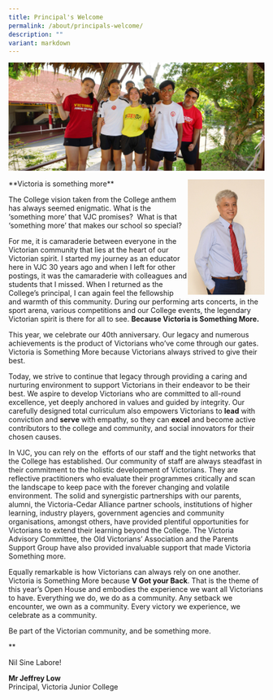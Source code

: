 ```yaml
---
title: Principal's Welcome
permalink: /about/principals-welcome/
description: ""
variant: markdown
---
```

![](/images/Sub%20Page%20Banners%202023/Principal's%20Message.jpg)

<img src="/images/JeffreyLow-1365x2048.jpeg" style="width:30%" align="right">
**Victoria is something more**

The College vision taken from the College anthem has always seemed enigmatic. What is the ‘something more’ that VJC promises?&nbsp; What is that ‘something more’ that makes our school so special?

For me, it is camaraderie between everyone in the Victorian community that lies at the heart of our Victorian spirit. I started my journey as an educator here in VJC 30 years ago and when I left for other postings, it was the camaraderie with colleagues and students that I missed. When I returned as the College’s principal, I can again feel the fellowship and warmth of this community. During our performing arts concerts, in the sport arena, various competitions and our College events, the legendary Victorian spirit is there for all to see. **Because Victoria is Something More.**

This year, we celebrate our 40th anniversary. Our legacy and numerous achievements is the product of Victorians who’ve come through our gates. Victoria is Something More because Victorians always strived to give their best.&nbsp;

Today, we strive to continue that legacy through providing a caring and nurturing environment to support Victorians in their endeavor to be their best. We aspire to develop Victorians who are committed to all-round excellence, yet deeply anchored in values and guided by integrity. Our carefully designed total curriculum also empowers Victorians to **lead** with conviction and **serve** with empathy, so they can **excel** and become active contributors to the college and community, and social innovators for their chosen causes.&nbsp;

In VJC, you can rely on the&nbsp; efforts of our staff and the tight networks that the College has established. Our community of staff are always steadfast in their commitment to the holistic development of Victorians. They are reflective practitioners who evaluate their programmes critically and scan the landscape to keep pace with the forever changing and volatile environment. The solid and synergistic partnerships with our parents, alumni, the Victoria-Cedar Alliance partner schools, institutions of higher learning, industry players, government agencies and community organisations, amongst others, have provided plentiful opportunities for Victorians to extend their learning beyond the College. The Victoria Advisory Committee, the Old Victorians’ Association and the Parents Support Group have also provided invaluable support that made Victoria Something more.

Equally remarkable is how Victorians can always rely on one another. Victoria is Something More because **V Got your Back**. That is the theme of this year’s Open House and embodies the experience we want all Victorians to have. Everything we do, we do as a community. Any setback we encounter, we own as a community. Every victory we experience, we celebrate as a community.&nbsp;

Be part of the Victorian community, and be something more.

**

Nil Sine Labore!

**Mr Jeffrey Low**  
Principal, Victoria Junior College